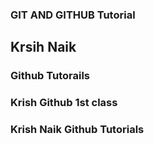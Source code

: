 ### GIT AND GITHUB Tutorial
## Krsih Naik
### Github Tutorails
### Krish Github 1st class
### Krish Naik Github Tutorials
